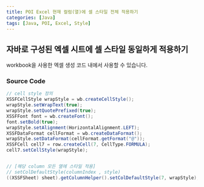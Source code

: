 ```yaml
---
title: POI Excel 현재 컬럼(열)에 셀 스타일 전체 적용하기
categories: [Java]
tags: [Java, POI, Excel, Style]
---
```


## 자바로 구성된 엑셀 시트에 셀 스타일 동일하게 적용하기

workbook을 사용한 엑셀 생성 코드 내에서 사용할 수 있습니다.

### Source Code

```java
// cell style 정의
XSSFCellStyle wrapStyle = wb.createCellStyle();
wrapStyle.setWrapText(true);
wrapStyle.setQuotePrefixed(true);
XSSFFont font = wb.createFont();
font.setBold(true);
wrapStyle.setAlignment(HorizontalAlignment.LEFT);
XSSFDataFormat cellFormat = wb.createDataFormat();
wrapStyle.setDataFormat(cellFormat.getFormat("@"));
XSSFCell cell7 = row.createCell(7, CellType.FORMULA);
cell7.setCellStyle(wrapStyle);


// [해당 column 모든 열에 스타일 적용]
// setColDefaultStyle(columnIndex , style)
((XSSFSheet) sheet).getColumnHelper().setColDefaultStyle(7, wrapStyle);
```
